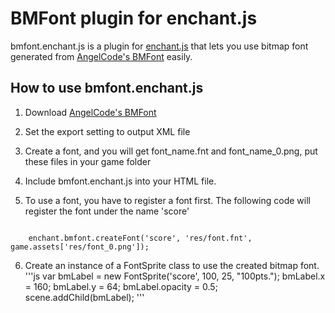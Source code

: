 BMFont plugin for enchant.js
========================
bmfont.enchant.js is a plugin for [enchant.js][1] that lets you use bitmap font 
generated from [AngelCode's BMFont][2] easily.

How to use bmfont.enchant.js
---------------------------
1. Download [AngelCode's BMFont][2]

2. Set the export setting to output XML file

3. Create a font, and you will get font_name.fnt and font_name_0.png, put these files in your game folder

4. Include bmfont.enchant.js into your HTML file.

5. To use a font, you have to register a font first. The following code will register the font under the name 'score'
<code>
    enchant.bmfont.createFont('score', 'res/font.fnt', game.assets['res/font_0.png']);
</code>

6. Create an instance of a FontSprite class to use the created bitmap font.
'''js
var bmLabel = new FontSprite('score', 100, 25, "100pts.");
bmLabel.x = 160;
bmLabel.y = 64;
bmLabel.opacity = 0.5;
scene.addChild(bmLabel);
'''

[1]:http://enchantjs.com "enchant.js"
[2]:http://www.angelcode.com/products/bmfont/ "AngelCode's BMFont"